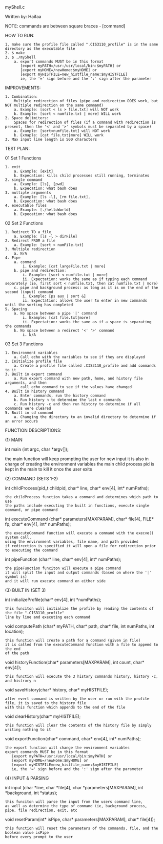 myShell.c

Written by: Haifaa

NOTE:
    commands are between square braces - [command]

HOW TO RUN:

    1. make sure the profile file called ".CIS3110_profile" is in the same directory as the executable file
    2. $ make
    3. $ ./myShell
        a. export commands MUST be in this format
           [export myPATH=/usr:/usr/local/bin:$myPATH] or
           [export myHOME=/newHome:$myHOME] or
           [export myHISTFILE=new_histfile_name:$myHISTFILE]
           ie, the '=' sign before and the ':' sign after the parameter

IMPROVEMENTS:

    1. Combination:
        Multiple redirection of files (pipe and redirection DOES work, but NOT multiple redirection on the same command)
        a. Example: [sort < ls > file.txt] will NOT work
        b. Example: [sort < numfile.txt | more] WILL work
    2. Space delimiters:
        Spaces for redirection of files (if a command with redirection is present, then the '<' and '>' symbols must be separated by a space)
        a. Example: [sort<numfile.txt] will NOT work
        b. Exmaple: [cat file.txt|more] WILL work
    3. Max input line length is 500 characters

TEST PLAN:

01 Set 1 Functions

    1. exit
        a. Example: [exit]
        b. Expecation: kills child processes still running, terminates
    2. single command
        a. Example: [ls], [pwd]
        b. Expecation: what bash does
    3. multiple arguments
        a. Example: [ls -l], [rm file.txt], 
        b. Expecation: what bash does
    4. executable files
        a. Example: [./helloWorld]
        b. Expecation: what bash does

02 Set 2 Functions

    1. Redirect TO a file
        a. Example: [ls -l > dirFile]
    2. Redirect FROM a file
        a. Example: [sort < numFile.txt]
    3. Multiple redirection
        a. N/A
    4. Pipe
        a. command
            i. Example: [cat largeFile.txt | more]
        b. pipe and redirection:
            i. Example: [sort < numfile.txt | more]
            ii. Expectation: works the same as if typing each command separately (ie, first sort < numfile.txt, then cat numfile.txt | more)
        c. pipe and background process: as long as it is on the end of the second (input) command
            i. Example: [ps aux | sort &]
            ii. Expectation: allows the user to enter in new commands until the sorting has completed
    5. Spacing
        a. No space between a pipe '|' command
            i. Example: [cat file.txt|more]
            ii. Expectation: works the same as if a space is separating the commands 
        b. No space between a redirect '<' '>' command
            i. N/A

03 Set 3 Functions

    1. Environment variables
        a. Call echo with the variables to see if they are displayed
    2. Initialize profile file
        a. Create a profile file called .CIS3110_profile and add commands to it
    3. Built in export command
        a. Run export command with new path, home, and history file arguments, and then
           call echo command to see if the values have changed
    4. Built in history command
        a. Enter commands, run the history command
        b. Run history n to determine the last n commands
        c. Run history -c and then run history to determine if all commands were cleared
    5. Built in cd command
        a. Changing the directory to an invalid directory to determine if an error occurs

FUNCTION DESCRIPTIONS:

(1) MAIN

int main (int argc, char *argv[]);

   the main function will keep prompting the user for new input
   it is also in charge of creating the environment variables
   the main child process pid is kept in the main to kill it once
   the user exits

(2) COMMAND (SETS 1-2)

int childProcess(pid_t childpid, char* line, char* env[4], int* numPaths);

    the childProcess function takes a command and determines which path to use
    the paths include executing the built in functions, execute single command, or pipe command

int executeCommand (char* parameters[MAXPARAM], char* file[4], FILE* fp, char* env[4], int* numPaths);

    the executeCommand function will execute a command with the execve() system call,
    using the environment variables, file name, and path provided
    if redirection is specified it will open a file for redirection prior to executing the command

int pipeFunction (char* line, char* env[4], int* numPaths);

    the pipeFunction funciton will execute a pipe command
    it will split the input and output commands (based on where the '|' symbol is)
    and it will run execute command on either side

(3) BUILT IN (SET 3)

int initializeProfile(char* env[4], int *numPaths);

    this funciton will initialize the profile by reading the contents of the file ".CIS3110_profile"
    line by line and executing each command

void computePath (char* myPATH, char* path, char* file, int numPaths, int location);

    this function will create a path for a command (given in file)
    it is called from the executeCommand function with a file to append to the end
    of the path

void historyFunction(char* parameters[MAXPARAM], int count, char* env[4]);

    this function will execute the 3 history commands history, history -c, and histrory n

void saveHistory(char* history, char* myHISTFILE);

    after evert command is written by the user or run with the profile file, it is saved to the history file
    with this function which appends to the end of the file

void clearHistory(char* myHISTFILE);

    this function will clear the contents of the history file by simply writing nothing to it

void exportFunction(char* command, char* env[4], int* numPaths);

    the export function will change the environment variables
    export commands MUST be in this format
       [export myPATH=/usr:/usr/local/bin:$myPATH] or
       [export myHOME=/newHome:$myHOME] or
       [export myHISTFILE=new_histfile_name:$myHISTFILE]
       ie, the '=' sign before and the ':' sign after the parameter

(4) INPUT & PARSING

int input (char *line, char *file[4], char *parameters[MAXPARAM], int *background, int *status);

    this funciton will parse the input from the users command line,
    as well as determine the type of command (ie, background process, pipe, file redirection, exit, etc

void resetParam(int* isPipe, char* parameters[MAXPARAM], char* file[4]);

    this function will reset the parameters of the commands, file, and the boolean value isPipe
    before every prompt to the user
